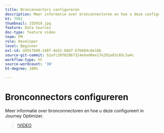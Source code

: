 ```yaml
---
title: Bronconnectors configureren
description: Meer informatie over bronconnectoren en hoe u deze configureert in Journey Optimizer.
kt: 7561
thumbnail: 335919.jpg
feature: Data Sources
doc-type: feature video
team: PM
role: Developer
level: Beginner
exl-id: dd557040-248f-4e52-b8d7-67b684c6e18b
source-git-commit: b2afc28f82967324ebed0ee17e291e83c85c3a4c
workflow-type: ht
source-wordcount: '30'
ht-degree: 100%

---
```


# Bronconnectors configureren

Meer informatie over bronconnectoren en hoe u deze configureert in Journey Optimizer.

>[!VIDEO](https://video.tv.adobe.com/v/335919?quality=12&learn=on)
